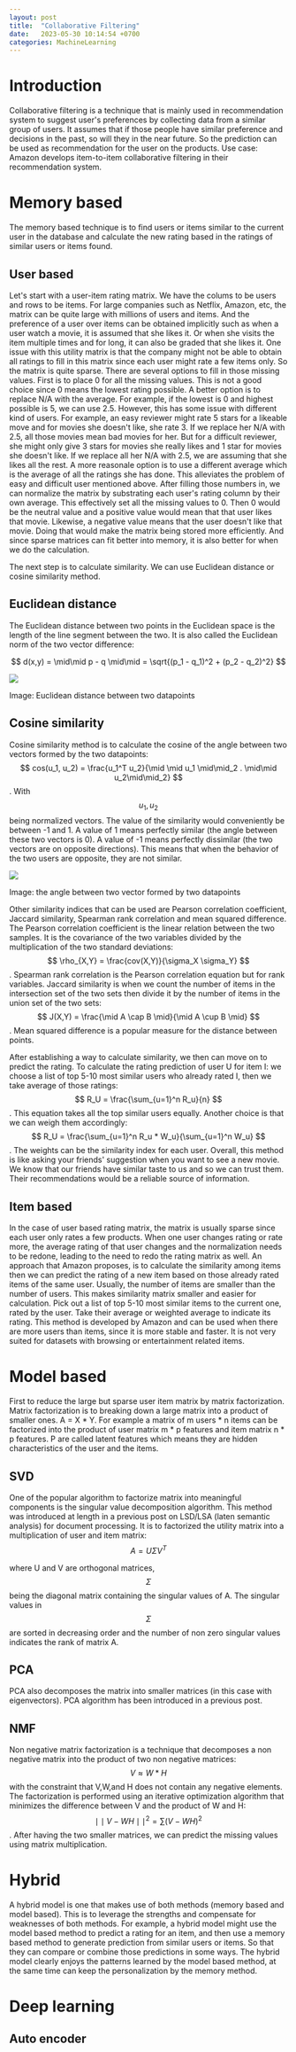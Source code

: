 ```yaml
---
layout: post
title:  "Collaborative Filtering"
date:   2023-05-30 10:14:54 +0700
categories: MachineLearning
---
```


# Introduction

Collaborative filtering is a technique that is mainly used in recommendation system to suggest user's preferences by collecting data from a similar group of users. It assumes that if those people have similar preference and decisions in the past, so will they in the near future. So the prediction can be used as recommendation for the user on the products. Use case: Amazon develops item-to-item collaborative filtering in their recommendation system.

# Memory based

The memory based technique is to find users or items similar to the current user in the database and calculate the new rating based in the ratings of similar users or items found.

## User based

Let's start with a user-item rating matrix. We have the colums to be users and rows to be items. For large companies such as Netflix, Amazon, etc, the matrix can be quite large with millions of users and items. And the preference of a user over items can be obtained implicitly such as when a user watch a movie, it is assumed that she likes it. Or when she visits the item multiple times and for long, it can also be graded that she likes it. One issue with this utility matrix is that the company might not be able to obtain all ratings to fill in this matrix since each user might rate a few items only. So the matrix is quite sparse. There are several options to fill in those missing values. First is to place 0 for all the missing values. This is not a good choice since 0 means the lowest rating possible. A better option is to replace N/A with the average. For example, if the lowest is 0 and highest possible is 5, we can use 2.5. However, this has some issue with different kind of users. For example, an easy reviewer might rate 5 stars for a likeable move and for movies she doesn't like, she rate 3. If we replace her N/A with 2.5, all those movies mean bad movies for her. But for a difficult reviewer, she might only give 3 stars for movies she really likes and 1 star for movies she doesn't like. If we replace all her N/A with 2.5, we are assuming that she likes all the rest. A more reasonale option is to use a different average which is the average of all the ratings she has done. This alleviates the problem of easy and difficult user mentioned above. After filling those numbers in, we can normalize the matrix by substrating each user's rating column by their own average. This effectively set all the missing values to 0. Then 0 would be the neutral value and a positive value would mean that that user likes that movie. Likewise, a negative value means that the user doesn't like that movie. Doing that would make the matrix being stored more efficiently. And since sparse matrices can fit better into memory, it is also better for when we do the calculation.

The next step is to calculate similarity. We can use Euclidean distance or cosine similarity method.

## Euclidean distance

The Euclidean distance between two points in the Euclidean space is the length of the line segment between the two. It is also called the Euclidean norm of the two vector difference:

$$ d(x,y) = \mid\mid p - q \mid\mid = \sqrt{(p_1 - q_1)^2 + (p_2 - q_2)^2} $$

<img src="https://d138zd1ktt9iqe.cloudfront.net/media/seo_landing_files/formula-of-euclidean-distance-1624039148.png">

Image: Euclidean distance between two datapoints

## Cosine similarity
Cosine similarity method is to calculate the cosine of the angle between two vectors formed by the two datapoints: $$ cos(u_1, u_2) = \frac{u_1^T u_2}{\mid \mid u_1 \mid\mid_2 . \mid\mid u_2\mid\mid_2} $$. With $$ u_1, u_2 $$ being normalized vectors. The value of the similarity would conveniently be between -1 and 1. A value of 1 means perfectly similar (the angle between these two vectors is 0). A value of -1 means perfectly dissimilar (the two vectors are on opposite directions). This means that when the behavior of the two users are opposite, they are not similar. 

<img src="https://media.geeksforgeeks.org/wp-content/uploads/20200911171455/UntitledDiagram2.png">

Image: the angle between two vector formed by two datapoints

Other similarity indices that can be used are Pearson correlation coefficient, Jaccard similarity, Spearman rank correlation and mean squared difference. The Pearson correlation coefficient is the linear relation between the two samples. It is the covariance of the two variables divided by the multiplication of the two standard deviations: $$ \rho_{X,Y} = \frac{cov(X,Y)}{\sigma_X \sigma_Y} $$. Spearman rank correlation is the Pearson correlation equation but for rank variables. Jaccard similarity is when we count the number of items in the intersection set of the two sets then divide it by the number of items in the union set of the two sets: $$ J(X,Y) = \frac{\mid A \cap B \mid}{\mid A \cup B \mid} $$. Mean squared difference is a popular measure for the distance between points.

After establishing a way to calculate similarity, we then can move on to predict the rating. To calculate the rating prediction of user U for item I: we choose a list of top 5-10 most similar users who already rated I, then we take average of those ratings: $$ R_U = \frac{\sum_{u=1}^n R_u}{n} $$. This equation takes all the top similar users equally. Another choice is that we can weigh them accordingly: $$ R_U = \frac{\sum_{u=1}^n R_u * W_u}{\sum_{u=1}^n W_u} $$. The weights can be the similarity index for each user. Overall, this method is like asking your friends' suggestion when you want to see a new movie. We know that our friends have similar taste to us and so we can trust them. Their recommendations would be a reliable source of information.

## Item based

In the case of user based rating matrix, the matrix is usually sparse since each user only rates a few products. When one user changes rating or rate more, the average rating of that user changes and the normalization needs to be redone, leading to the need to redo the rating matrix as well. An approach that Amazon proposes, is to calculate the similarity among items then we can predict the rating of a new item based on those already rated items of the same user. Usually, the number of items are smaller than the number of users. This makes similarity matrix smaller and easier for calculation. Pick out a list of top 5-10 most similar items to the current one, rated by the user. Take their average or weighted average to indicate its rating. This method is developed by Amazon and can be used when there are more users than items, since it is more stable and faster. It is not very suited for datasets with browsing or entertainment related items.

# Model based

First to reduce the large but sparse user item matrix by matrix factorization. Matrix factorization is to breaking down a large matrix into a product of smaller ones. A = X * Y. For example a matrix of m users * n items can be factorized into the product of user matrix m * p features and item matrix n * p features. P are called latent features which means they are hidden characteristics of the user and the items.

## SVD 

One of the popular algorithm to factorize matrix into meaningful components is the singular value decomposition algorithm. This method was introduced at length in a previous post on LSD/LSA (laten semantic analysis) for document processing. It is to factorized the utility matrix into a multiplication of user and item matrix: $$ A = U \Sigma V^T $$

where U and V are orthogonal matrices, $$ \Sigma $$ being the diagonal matrix containing the singular values of A. The singular values in $$ \Sigma $$ are sorted in decreasing order and the number of non zero singular values indicates the rank of matrix A.

## PCA
PCA also decomposes the matrix into smaller matrices (in this case with eigenvectors). PCA algorithm has been introduced in a previous post.

## NMF

Non negative matrix factorization is a technique that decomposes a non negative matrix into the product of two non negative matrices: $$ V \approx W * H $$ with the constraint that V,W,and H does not contain any negative elements. The factorization is performed using an iterative optimization algorithm that minimizes the difference between V and the product of W and H: $$ \mid\mid V - WH \mid\mid^2 = \sum (V - WH)^2 $$. After having the two smaller matrices, we can predict the missing values using matrix multiplication. 

# Hybrid

A hybrid model is one that makes use of both methods (memory based and model based). This is to leverage the strengths and compensate for weaknesses of both methods. For example, a hybrid model might use the model based method to predict a rating for an item, and then use a memory based method to generate prediction from similar users or items. So that they can compare or combine those predictions in some ways. The hybrid model clearly enjoys the patterns learned by the model based method, at the same time can keep the personalization by the memory method.

# Deep learning 

## Auto encoder




```python

```
